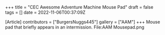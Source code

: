 +++
title = "CEC Awesome Adventure Machine Mouse Pad"
draft = false
tags = []
date = 2022-11-06T00:37:09Z

[Article]
contributors = ["BurgersNuggs445"]
gallery = ["AAM"]
+++
Mouse pad that briefly appears in an  intermission.<gallery>
File:AAM Mousepad.png
</gallery>
